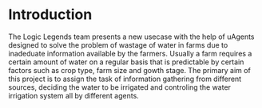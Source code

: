 ﻿# Introduction
The Logic Legends team presents a new usecase with the help of uAgents designed to solve the problem of wastage of water in farms due to inadeduate information available by the farmers. Usually a farm requires a certain amount of water on a regular basis that is predictable by certain factors such as crop type, farm size and gowth stage. The primary aim of this project is to assign the task of information gathering from different sources, deciding the water to be irrigated and controling the water irrigation system all by different agents.
